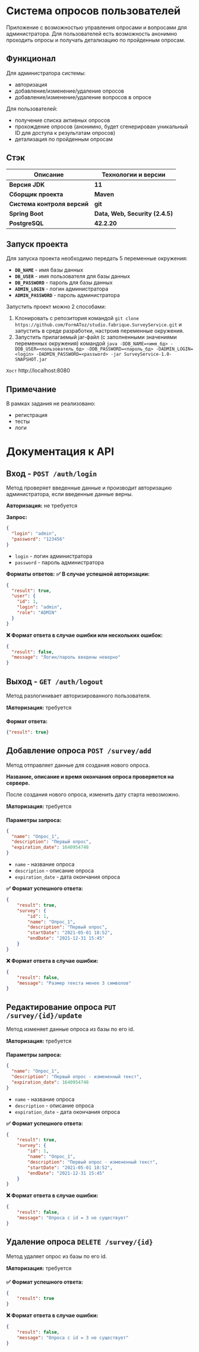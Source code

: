 # Система опросов пользователей

Приложение с возможностью управления опросами и вопросами для администратора. 
Для пользователей есть возможность анонимно проходить опросы и получать детализацию по пройденным опросам. 


## Функционал

Для администратора системы:
-  авторизация
-  добавление/изменение/удаление опросов
-  добавление/изменение/удаление вопросов в опросе

Для пользователей:
-  получение списка активных опросов
-  прохождение опросов (анонимно, будет сгенерирован уникальный ID для доступа к результатам опросов)
-  детализация по пройденным опросам


## Стэк

| **Описание** | **Технологии и версии** |
|---|----|
| **Версия JDK** | **11** |
| **Сборщик проекта** | **Maven**|
| **Система контроля версий** | **git** |
| **Spring Boot** | **Data, Web, Security (2.4.5)** |
| **PostgreSQL** | **42.2.20**|


## Запуск проекта

Для запуска проекта необходимо передать 5 переменные окружения:
-  **```DB_NAME```** - имя базы данных
-  **```DB_USER```** - имя пользователя для базы данных
-  **```DB_PASSWORD```** - пароль для базы данных
-  **```ADMIN_LOGIN```** - логин администратора
-  **```ADMIN_PASSWORD```** - пароль администратора

Запустить проект можно 2 способами:
   1.  Клонировать с репозитория командой ```git clone https://github.com/FormAToz/studio.fabrique.SurveyService.git``` и запустить в среде разработки, настроив переменные окружения.
   2.  Запустить прилагаемый jar-файл (с заполненными значениями переменных окружения) командой ```java -DDB_NAME=<имя_бд> -DDB_USER=<пользователь_бд> -DDB_PASSWORD=<пароль_бд> -DADMIN_LOGIN=<login> -DADMIN_PASSWORD=<password> -jar SurveyService-1.0-SNAPSHOT.jar```

```Хост``` http://localhost:8080


## Примечание 

В рамках задания не реализовано:

-  регистрация
-  тесты
-  логи


# Документация к API

## Вход - `POST /auth/login`

Метод проверяет введенные данные и производит авторизацию администратора, если введенные данные верны.

**Авторизация:** не требуется

**Запрос:**

```json
{
  "login": "admin",
  "password": "123456"
}
```

* `login` - логин администратора
* `password` - пароль администратора

**Форматы ответов:**
**✅ В случае успешной авторизации:**

```json
{
  "result": true,
  "user": {
    "id": 1,
    "login": "admin",
    "role": "ADMIN"
  }
}
```

**❌ Формат ответа в случае ошибки или нескольких ошибок:**

```json
{
  "result": false,
  "message": "Логин/пароль введены неверно"
}
```


## Выход - `GET /auth/logout`

Метод разлогинивает авторизированного пользователя.

**❗️Авторизация:** требуется

**Формат ответа:**

```json
{"result": true}
```


## Добавление опроса `POST /survey/add`

Метод отправляет данные для создания нового опроса.

**Название, описание и время окончания опроса проверяется на сервере.**

После создания нового опроса, изменить дату старта невозможно.

**❗️Авторизация:** требуется

**Параметры запроса:**

```json
{
  "name": "Опрос_1",
  "description": "Первый опрос",
  "expiration_date": 1640954748
}
```

* `name` - название опроса
* `description` - описание опроса
* `expiration_date` - дата окончания опроса

**✅ Формат успешного ответа:**

```json
{
    "result": true,
    "survey": {
        "id": 1,
        "name": "Опрос_1",
        "description": "Первый опрос",
        "startDate": "2021-05-01 18:52",
        "endDate": "2021-12-31 15:45"
    }
}
```

**❌ Формат ответа в случае ошибки:**

```json
{
    "result": false,
    "message": "Размер текста менее 3 символов"
}
```


## Редактирование опроса `PUT /survey/{id}/update`

Метод изменяет данные опроса из базы по его id.

**❗️Авторизация:** требуется

**Параметры запроса:**

```json
{
  "name": "Опрос_1",
  "description": "Первый опрос - измененный текст",
  "expiration_date": 1640954748
}
```

* `name` - название опроса
* `description` - описание опроса
* `expiration_date` - дата окончания опроса

**✅ Формат успешного ответа:**

```json
{
    "result": true,
    "survey": {
        "id": 1,
        "name": "Опрос_1",
        "description": "Первый опрос - измененный текст",
        "startDate": "2021-05-01 18:52",
        "endDate": "2021-12-31 15:45"
    }
}
```

**❌ Формат ответа в случае ошибки:**

```json
{
    "result": false,
    "message": "Опроса с id = 3 не существует"
}
```


## Удаление опроса `DELETE /survey/{id}`

Метод удаляет опрос из базы по его id.

**❗️Авторизация:** требуется

**✅ Формат успешного ответа:**

```json
{
    "result": true
}
```

**❌ Формат ответа в случае ошибки:**

```json
{
    "result": false,
    "message": "Опроса с id = 3 не существует"
}
```